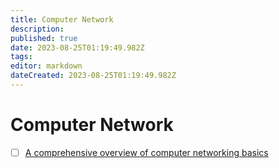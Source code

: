 ```yaml
---
title: Computer Network
description: 
published: true
date: 2023-08-25T01:19:49.982Z
tags: 
editor: markdown
dateCreated: 2023-08-25T01:19:49.982Z
---
```


# Computer Network
- [ ] [A comprehensive overview of computer networking basics](https://learningdaily.dev/a-comprehensive-overview-of-computer-networking-basics-885a0a3fa81d)